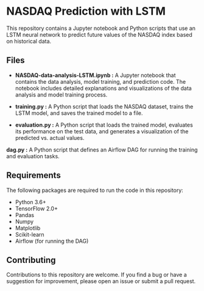 # NASDAQ Prediction with LSTM
This repository contains a Jupyter notebook and Python scripts that use an LSTM neural network to predict future values of the NASDAQ index based on historical data.

## Files

- **NASDAQ-data-analysis-LSTM.ipynb :** A Jupyter notebook that contains the data analysis, model training, and prediction code. The notebook includes detailed explanations and visualizations of the data analysis and model training process.

- **training.py :** A Python script that loads the NASDAQ dataset, trains the LSTM model, and saves the trained model to a file.

- **evaluation.py :** A Python script that loads the trained model, evaluates its performance on the test data, and generates a visualization of the predicted vs. actual values.

**dag.py :** A Python script that defines an Airflow DAG for running the training and evaluation tasks.

## Requirements
The following packages are required to run the code in this repository:

- Python 3.6+
- TensorFlow 2.0+
- Pandas
- Numpy
- Matplotlib
- Scikit-learn
- Airflow (for running the DAG)


## Contributing
Contributions to this repository are welcome. If you find a bug or have a suggestion for improvement, please open an issue or submit a pull request.
